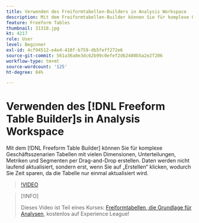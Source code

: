 ```yaml
---
title: Verwenden des Freiformtabellen-Builders in Analysis Workspace
description: Mit dem Freiformtabellen-Builder können Sie für komplexe Geschäftsszenarien Tabellen mit vielen Dimensionen, Unterteilungen, Metriken und Segmenten per Drag-and-Drop erstellen. Daten werden nicht laufend aktualisiert, sondern erst, wenn Sie auf „Erstellen“ klicken, wodurch Sie Zeit sparen, da die Tabelle nur einmal aktualisiert wird.
feature: Freeform Tables
thumbnail: 31318.jpg
kt: 4217
role: User
level: Beginner
exl-id: 4cf94512-e4e4-418f-b759-db5feff272e6
source-git-commit: 561a36a8e3dc62b99c0efef2d62480b5a2e2f206
workflow-type: tm+mt
source-wordcount: '125'
ht-degree: 84%

---
```


# Verwenden des [!DNL Freeform Table Builder]s in Analysis Workspace

Mit dem [!DNL Freeform Table Builder] können Sie für komplexe Geschäftsszenarien Tabellen mit vielen Dimensionen, Unterteilungen, Metriken und Segmenten per Drag-and-Drop erstellen. Daten werden nicht laufend aktualisiert, sondern erst, wenn Sie auf „Erstellen“ klicken, wodurch Sie Zeit sparen, da die Tabelle nur einmal aktualisiert wird.

>[!VIDEO](https://video.tv.adobe.com/v/31318/?quality=12)

>[!INFO]
>
> Dieses Video ist Teil eines Kurses: [Freiformtabellen, die Grundlage für Analysen](https://experienceleague.adobe.com/?recommended=Analytics-U-1-2020.3), kostenlos auf Experience League!
